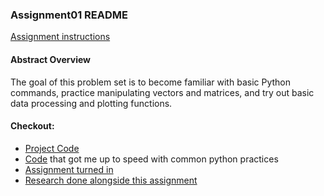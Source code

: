 ### Assignment01 README

[Assignment instructions](HA1.pdf)

#### Abstract Overview

The goal of this problem set is to become familiar with basic Python commands, practice manipulating vectors and matrices, and try out basic data processing and plotting functions.


#### Checkout:
- [Project Code](.)
- [Code](GettingComfortable) that got me up to speed with common python practices
- [Assignment turned in](Assignment01.pdf)
- [Research done alongside this assignment](../../Research/)
